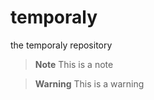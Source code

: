 # temporaly
the temporaly repository
> **Note**
> This is a note

> **Warning**
> This is a warning
